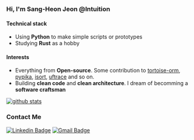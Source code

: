 ### Hi, I'm Sang-Heon Jeon @lntuition

#### Technical stack
- Using **Python** to make simple scripts or prototypes
- Studying **Rust** as a hobby

#### Interests
- Everything from **Open-source**. Some contribution to [tortoise-orm](https://github.com/tortoise/tortoise-orm), [pypika](https://github.com/kayak/pypika), [isort](https://github.com/PyCQA/isort), [uftrace](https://github.com/namhyung/uftrace) and so on. 
- Building **clean code** and **clean architecture**. I dream of becomming a **software craftsman**

[![github stats](https://github-readme-stats.vercel.app/api?username=lntuition)](https://github.com/lntuition)

### Contact Me
[![Linkedin Badge](https://img.shields.io/badge/-LinkedIn-blue?style=flat-square&logo=Linkedin&logoColor=white&link=https://www.linkedin.com/in/sang-heon-jeon-994515190)](https://www.linkedin.com/in/sang-heon-jeon-994515190)
[![Gmail Badge](https://img.shields.io/badge/-Gmail-d14836?style=flat-square&logo=Gmail&logoColor=white&link=mailto:ekffu200098@gmail.com)](mailto:ekffu200098@gmail.com)
